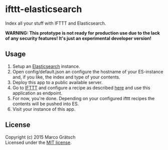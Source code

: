 # ifttt-elasticsearch


Index all your stuff with IFTTT and Elasticsearch.

**WARNING: This prototype is not ready for production use due to the lack of any security features! It's just an experimental developer version!**

## Usage

1. Setup an [Elasticsearch](http://www.elasticsearch.org/) instance.
2. Open config/default.json an configure the hostname of your ES-instance and, if you like, the index and type of your contents.
3. Deploy this app to a public available server. 
4. Go to [IFTTT](https://ifttt.com) and configure a recipe as described [here](https://www.npmjs.com/package/express-ifttt-webhook) and use this application as endpoint.
5. For now, you're done. Depending on your configured ifttt recipes the contents will be pushed into ES. 
6. Visit your instance of this app.


## License

Copyright (c) 2015 Marco Grätsch  
Licensed under the [MIT license](LICENSE.md).


